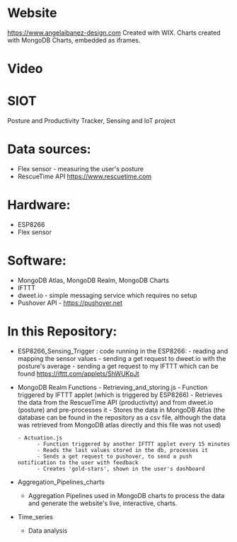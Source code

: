 # Website
https://www.angelaibanez-design.com
Created with WIX. Charts created with MongoDB Charts, embedded as iframes.

# Video


# SIOT
Posture and Productivity Tracker, Sensing and IoT project

# Data sources:
- Flex sensor - measuring the user's posture
- RescueTime API https://www.rescuetime.com

# Hardware:
- ESP8266 
- Flex sensor

# Software:
- MongoDB Atlas, MongoDB Realm, MongoDB Charts
- IFTTT
- dweet.io - simple messaging service which requires no setup
- Pushover API - https://pushover.net

# In this Repository:

- ESP8266_Sensing_Trigger : code running in the ESP8266:
      - reading and mapping the sensor values
      - sending a get request to dweet.io with the posture's average
      - sending a get request to my IFTTT which can be found https://ifttt.com/applets/ShWUKpJt
     
- MongoDB Realm Functions
      - Retrieving_and_storing.js
            - Function triggered by IFTTT applet (which is triggered by ESP8266)
            - Retrieves the data from the RescueTime API (productivity) and from dweet.io (posture) and pre-processes it
            - Stores the data in MongoDB Atlas (the database can be found in the repository as a csv file, although the data was retrieved from MongoDB atlas directly and this file was not used)
            
      - Actuation.js
            - Function triggered by another IFTTT applet every 15 minutes
            - Reads the last values stored in the db, processes it
            - Sends a get request to pushover, to send a push notification to the user with feedback
            - Creates 'gold-stars', shown in the user's dashboard
            
- Aggregation_Pipelines_charts
    - Aggregation Pipelines used in MongoDB charts to process the data and generate the website's live, interactive, charts.

- Time_series
    - Data analysis
           

